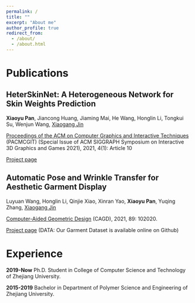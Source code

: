 ```yaml
---
permalink: /
title: ""
excerpt: "About me"
author_profile: true
redirect_from: 
  - /about/
  - /about.html
---
```


# Publications

## HeterSkinNet: A Heterogeneous Network for Skin Weights Prediction 
**Xiaoyu Pan**, Jiancong Huang, Jiaming Mai, He Wang, Honglin Li, Tongkui Su, Wenjun Wang, [Xiaogang Jin](http://www.cad.zju.edu.cn/home/jin/)

[Proceedings of the ACM on Computer Graphics and Interactive Techniques](https://dl.acm.org/journal/pacmcgit) (PACMCGIT)
(Special Issue of ACM SIGGRAPH Symposium on Interactive 3D Graphics and Games 2021), 2021, 4(1): Article 10 

[Project page](http://www.cad.zju.edu.cn/home/jin/i3d2021/i3d2021.htm)

## Automatic Pose and Wrinkle Transfer for Aesthetic Garment Display 
Luyuan Wang, Honglin Li, Qinjie Xiao, Xinran Yao, **Xiaoyu Pan**, Yuqing Zhang, [Xiaogang Jin](http://www.cad.zju.edu.cn/home/jin/)

[Computer-Aided Geometric Design](https://www.journals.elsevier.com/computer-aided-geometric-design) (CAGD), 2021, 89: 102020. 

[Project page](http://www.cad.zju.edu.cn/home/jin/cagd2021/cagd2021.htm)  (DATA: Our Garment Dataset is available online on Github)

# Experience

**2019-Now** Ph.D. Student in College of Computer Science and Technology of Zhejiang University.

**2015-2019** Bachelor in Department of Polymer Science and Engineering of Zhejiang University.

